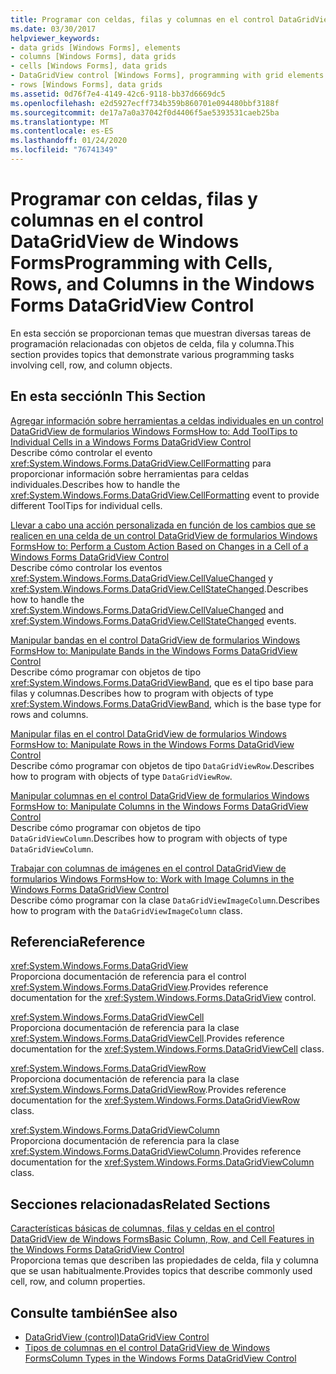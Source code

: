 ```yaml
---
title: Programar con celdas, filas y columnas en el control DataGridView
ms.date: 03/30/2017
helpviewer_keywords:
- data grids [Windows Forms], elements
- columns [Windows Forms], data grids
- cells [Windows Forms], data grids
- DataGridView control [Windows Forms], programming with grid elements
- rows [Windows Forms], data grids
ms.assetid: 0d76f7e4-4149-42c6-9118-bb37d6669dc5
ms.openlocfilehash: e2d5927ecff734b359b860701e094480bbf3188f
ms.sourcegitcommit: de17a7a0a37042f0d4406f5ae5393531caeb25ba
ms.translationtype: MT
ms.contentlocale: es-ES
ms.lasthandoff: 01/24/2020
ms.locfileid: "76741349"
---
```

# <a name="programming-with-cells-rows-and-columns-in-the-windows-forms-datagridview-control"></a><span data-ttu-id="2f035-102">Programar con celdas, filas y columnas en el control DataGridView de Windows Forms</span><span class="sxs-lookup"><span data-stu-id="2f035-102">Programming with Cells, Rows, and Columns in the Windows Forms DataGridView Control</span></span>
<span data-ttu-id="2f035-103">En esta sección se proporcionan temas que muestran diversas tareas de programación relacionadas con objetos de celda, fila y columna.</span><span class="sxs-lookup"><span data-stu-id="2f035-103">This section provides topics that demonstrate various programming tasks involving cell, row, and column objects.</span></span>  
  
## <a name="in-this-section"></a><span data-ttu-id="2f035-104">En esta sección</span><span class="sxs-lookup"><span data-stu-id="2f035-104">In This Section</span></span>  
 [<span data-ttu-id="2f035-105">Agregar información sobre herramientas a celdas individuales en un control DataGridView de formularios Windows Forms</span><span class="sxs-lookup"><span data-stu-id="2f035-105">How to: Add ToolTips to Individual Cells in a Windows Forms DataGridView Control</span></span>](add-tooltips-to-individual-cells-in-a-wf-datagridview-control.md)  
 <span data-ttu-id="2f035-106">Describe cómo controlar el evento <xref:System.Windows.Forms.DataGridView.CellFormatting> para proporcionar información sobre herramientas para celdas individuales.</span><span class="sxs-lookup"><span data-stu-id="2f035-106">Describes how to handle the <xref:System.Windows.Forms.DataGridView.CellFormatting> event to provide different ToolTips for individual cells.</span></span>  
  
 [<span data-ttu-id="2f035-107">Llevar a cabo una acción personalizada en función de los cambios que se realicen en una celda de un control DataGridView de formularios Windows Forms</span><span class="sxs-lookup"><span data-stu-id="2f035-107">How to: Perform a Custom Action Based on Changes in a Cell of a Windows Forms DataGridView Control</span></span>](perform-a-custom-action-based-on-changes-in-a-cell-of-a-datagrid.md)  
 <span data-ttu-id="2f035-108">Describe cómo controlar los eventos <xref:System.Windows.Forms.DataGridView.CellValueChanged> y <xref:System.Windows.Forms.DataGridView.CellStateChanged>.</span><span class="sxs-lookup"><span data-stu-id="2f035-108">Describes how to handle the <xref:System.Windows.Forms.DataGridView.CellValueChanged> and <xref:System.Windows.Forms.DataGridView.CellStateChanged> events.</span></span>  
  
 [<span data-ttu-id="2f035-109">Manipular bandas en el control DataGridView de formularios Windows Forms</span><span class="sxs-lookup"><span data-stu-id="2f035-109">How to: Manipulate Bands in the Windows Forms DataGridView Control</span></span>](how-to-manipulate-bands-in-the-windows-forms-datagridview-control.md)  
 <span data-ttu-id="2f035-110">Describe cómo programar con objetos de tipo <xref:System.Windows.Forms.DataGridViewBand>, que es el tipo base para filas y columnas.</span><span class="sxs-lookup"><span data-stu-id="2f035-110">Describes how to program with objects of type <xref:System.Windows.Forms.DataGridViewBand>, which is the base type for rows and columns.</span></span>  
  
 [<span data-ttu-id="2f035-111">Manipular filas en el control DataGridView de formularios Windows Forms</span><span class="sxs-lookup"><span data-stu-id="2f035-111">How to: Manipulate Rows in the Windows Forms DataGridView Control</span></span>](how-to-manipulate-rows-in-the-windows-forms-datagridview-control.md)  
 <span data-ttu-id="2f035-112">Describe cómo programar con objetos de tipo `DataGridViewRow`.</span><span class="sxs-lookup"><span data-stu-id="2f035-112">Describes how to program with objects of type `DataGridViewRow`.</span></span>  
  
 [<span data-ttu-id="2f035-113">Manipular columnas en el control DataGridView de formularios Windows Forms</span><span class="sxs-lookup"><span data-stu-id="2f035-113">How to: Manipulate Columns in the Windows Forms DataGridView Control</span></span>](how-to-manipulate-columns-in-the-windows-forms-datagridview-control.md)  
 <span data-ttu-id="2f035-114">Describe cómo programar con objetos de tipo `DataGridViewColumn`.</span><span class="sxs-lookup"><span data-stu-id="2f035-114">Describes how to program with objects of type `DataGridViewColumn`.</span></span>  
  
 [<span data-ttu-id="2f035-115">Trabajar con columnas de imágenes en el control DataGridView de formularios Windows Forms</span><span class="sxs-lookup"><span data-stu-id="2f035-115">How to: Work with Image Columns in the Windows Forms DataGridView Control</span></span>](how-to-work-with-image-columns-in-the-windows-forms-datagridview-control.md)  
 <span data-ttu-id="2f035-116">Describe cómo programar con la clase `DataGridViewImageColumn`.</span><span class="sxs-lookup"><span data-stu-id="2f035-116">Describes how to program with the `DataGridViewImageColumn` class.</span></span>  
  
## <a name="reference"></a><span data-ttu-id="2f035-117">Referencia</span><span class="sxs-lookup"><span data-stu-id="2f035-117">Reference</span></span>  
 <xref:System.Windows.Forms.DataGridView>  
 <span data-ttu-id="2f035-118">Proporciona documentación de referencia para el control <xref:System.Windows.Forms.DataGridView>.</span><span class="sxs-lookup"><span data-stu-id="2f035-118">Provides reference documentation for the <xref:System.Windows.Forms.DataGridView> control.</span></span>  
  
 <xref:System.Windows.Forms.DataGridViewCell>  
 <span data-ttu-id="2f035-119">Proporciona documentación de referencia para la clase <xref:System.Windows.Forms.DataGridViewCell>.</span><span class="sxs-lookup"><span data-stu-id="2f035-119">Provides reference documentation for the <xref:System.Windows.Forms.DataGridViewCell> class.</span></span>  
  
 <xref:System.Windows.Forms.DataGridViewRow>  
 <span data-ttu-id="2f035-120">Proporciona documentación de referencia para la clase <xref:System.Windows.Forms.DataGridViewRow>.</span><span class="sxs-lookup"><span data-stu-id="2f035-120">Provides reference documentation for the <xref:System.Windows.Forms.DataGridViewRow> class.</span></span>  
  
 <xref:System.Windows.Forms.DataGridViewColumn>  
 <span data-ttu-id="2f035-121">Proporciona documentación de referencia para la clase <xref:System.Windows.Forms.DataGridViewColumn>.</span><span class="sxs-lookup"><span data-stu-id="2f035-121">Provides reference documentation for the <xref:System.Windows.Forms.DataGridViewColumn> class.</span></span>  
  
## <a name="related-sections"></a><span data-ttu-id="2f035-122">Secciones relacionadas</span><span class="sxs-lookup"><span data-stu-id="2f035-122">Related Sections</span></span>  
 [<span data-ttu-id="2f035-123">Características básicas de columnas, filas y celdas en el control DataGridView de Windows Forms</span><span class="sxs-lookup"><span data-stu-id="2f035-123">Basic Column, Row, and Cell Features in the Windows Forms DataGridView Control</span></span>](basic-column-row-and-cell-features-wf-datagridview-control.md)  
 <span data-ttu-id="2f035-124">Proporciona temas que describen las propiedades de celda, fila y columna que se usan habitualmente.</span><span class="sxs-lookup"><span data-stu-id="2f035-124">Provides topics that describe commonly used cell, row, and column properties.</span></span>  
  
## <a name="see-also"></a><span data-ttu-id="2f035-125">Consulte también</span><span class="sxs-lookup"><span data-stu-id="2f035-125">See also</span></span>

- [<span data-ttu-id="2f035-126">DataGridView (control)</span><span class="sxs-lookup"><span data-stu-id="2f035-126">DataGridView Control</span></span>](datagridview-control-windows-forms.md)
- [<span data-ttu-id="2f035-127">Tipos de columnas en el control DataGridView de Windows Forms</span><span class="sxs-lookup"><span data-stu-id="2f035-127">Column Types in the Windows Forms DataGridView Control</span></span>](column-types-in-the-windows-forms-datagridview-control.md)
